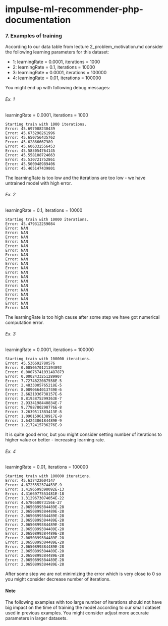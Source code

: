 # impulse-ml-recommender-php-documentation

### 7. Examples of training

According to our data table from lecture 2_problem_motivation.md consider the following learning parameters
for this dataset:

 - 1: learningRate = 0.0001, iterations = 1000
 - 2: learningRate = 0.1, iterations = 10000
 - 3: learningRate = 0.0001, iterations = 100000
 - 4: learningRate = 0.01, iterations = 100000
 
You might end up with following debug messages:

###### Ex. 1

learningRate = 0.0001, iterations = 1000

```text
Starting train with 1000 iterations.
Error: 45.697008230439
Error: 45.673298261996
Error: 45.650756435762
Error: 45.62866667389
Error: 45.606332556453
Error: 45.583054764145
Error: 45.558108724663
Error: 45.530721752861
Error: 45.500048989406
Error: 45.465147439801
```

The learningRate is too low and the iterations are too low - we have untrained model with high error.

###### Ex. 2

learningRate = 0.1, iterations = 10000

```text
Starting train with 10000 iterations.
Error: 45.479312259084
Error: NAN
Error: NAN
Error: NAN
Error: NAN
Error: NAN
Error: NAN
Error: NAN
Error: NAN
Error: NAN
Error: NAN
Error: NAN
Error: NAN
Error: NAN
Error: NAN
Error: NAN
Error: NAN
Error: NAN
Error: NAN
Error: NAN
```

The learningRate is too high cause after some step we have got numerical computation error.

###### Ex. 3

learningRate = 0.0001, iterations = 100000

```text
Starting train with 100000 iterations.
Error: 45.536692780576
Error: 0.0050570121394892
Error: 0.00076741031487873
Error: 0.0002433251289907
Error: 7.7274822087558E-5
Error: 2.4833005765218E-5
Error: 8.0890664013749E-6
Error: 2.6621036738157E-6
Error: 8.8193875299363E-7
Error: 2.9334198440834E-7
Error: 9.7788780298776E-8
Error: 3.2639511383413E-8
Error: 1.0901596138917E-8
Error: 3.6424386184489E-9
Error: 1.2172415736276E-9
```

It is quite good error, but you might consider setting number of iterations to higher value or better - 
increasing learning rate.

###### Ex. 4

learningRate = 0.01, iterations = 100000

```text
Starting train with 100000 iterations.
Error: 45.637422604147
Error: 4.6725552374453E-9
Error: 1.4196599398092E-13
Error: 4.3166977553481E-18
Error: 1.3129673074054E-22
Error: 4.678660073156E-27
Error: 2.0650899384489E-28
Error: 2.0650899384489E-28
Error: 2.0650899384489E-28
Error: 2.0650899384489E-28
Error: 2.0650899384489E-28
Error: 2.0650899384489E-28
Error: 2.0650899384489E-28
Error: 2.0650899384489E-28
Error: 2.0650899384489E-28
Error: 2.0650899384489E-28
Error: 2.0650899384489E-28
Error: 2.0650899384489E-28
Error: 2.0650899384489E-28
Error: 2.0650899384489E-28
```

After some step we are not minimizing the error which is very close to 0
so you might consider decrease number of iterations.

#### Note

The following examples with too large number of iterations should not have big impact on the time of
training the model according to our small dataset used in previous examples.
You might consider adjust more accurate parameters in larger datasets.
